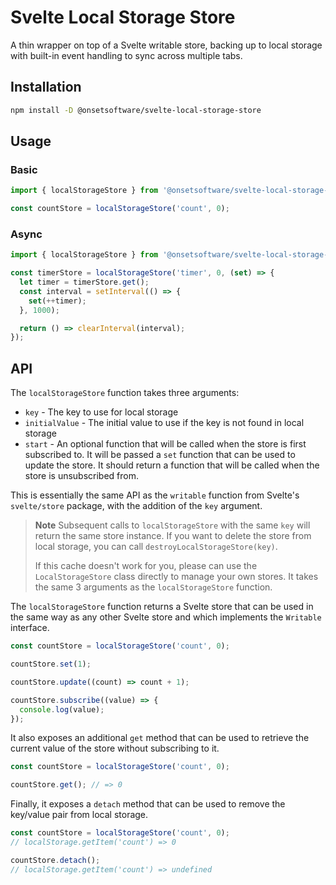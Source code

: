 # Svelte Local Storage Store

A thin wrapper on top of a Svelte writable store, backing up to local storage with built-in event handling to sync across multiple tabs.

## Installation

```bash
npm install -D @onsetsoftware/svelte-local-storage-store
```

## Usage

### Basic
```ts
import { localStorageStore } from '@onsetsoftware/svelte-local-storage-store';

const countStore = localStorageStore('count', 0);
```

### Async
```ts
import { localStorageStore } from '@onsetsoftware/svelte-local-storage-store';

const timerStore = localStorageStore('timer', 0, (set) => {
  let timer = timerStore.get();
  const interval = setInterval(() => {
    set(++timer);
  }, 1000);

  return () => clearInterval(interval);
});
```

## API

The `localStorageStore` function takes three arguments:

- `key` - The key to use for local storage
- `initialValue` - The initial value to use if the key is not found in local storage
- `start` - An optional function that will be called when the store is first subscribed to. It will be passed a `set` function that can be used to update the store. It should return a function that will be called when the store is unsubscribed from.

This is essentially the same API as the `writable` function from Svelte's `svelte/store` package, with the addition of the `key` argument.

> **Note**
> Subsequent calls to `localStorageStore` with the same `key` will return the same store instance. If you want to delete the store from local storage, you can call `destroyLocalStorageStore(key)`.
> 
> If this cache doesn't work for you, please can use the `LocalStorageStore` class directly to manage your own stores. It takes the same 3 arguments as the `localStorageStore` function.

The `localStorageStore` function returns a Svelte store that can be used in the same way as any other Svelte store and which implements the `Writable` interface.

```ts
const countStore = localStorageStore('count', 0);

countStore.set(1);

countStore.update((count) => count + 1);

countStore.subscribe((value) => {
  console.log(value);
});
```

It also exposes an additional `get` method that can be used to retrieve the current value of the store without subscribing to it.

```ts
const countStore = localStorageStore('count', 0);

countStore.get(); // => 0
```

Finally, it exposes a `detach` method that can be used to remove the key/value pair from local storage.

```ts
const countStore = localStorageStore('count', 0);
// localStorage.getItem('count') => 0

countStore.detach();
// localStorage.getItem('count') => undefined
```
